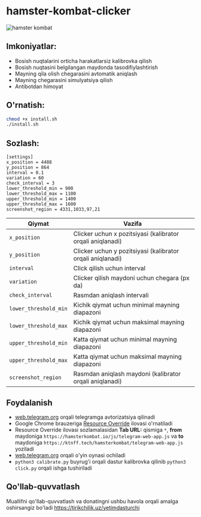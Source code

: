 # hamster-kombat-clicker

![hamster kombat](https://i.ibb.co/hXZf0c2/image.png)

## Imkoniyatlar:

- Bosish nuqtalarini orticha harakatlarsiz kalibrovka qilish
- Bosish nuqtasini belgilangan maydonda tasodifiylashtirish
- Mayning qila olish chegarasini avtomatik aniqlash
- Mayning chegarasini simulyatsiya qilish
- Antibotdan himoyat

## O'rnatish:

```bash
chmod +x install.sh
./install.sh
```

## Sozlash:

```
[settings]
x_position = 4488
y_position = 864
interval = 0.1
variation = 60
check_interval = 3
lower_threshold_min = 900
lower_threshold_max = 1100
upper_threshold_min = 1400
upper_threshold_max = 1600
screenshot_region = 4331,1033,97,21
```

| Qiymat |Vazifa|
|--|--|
|`x_position`| Clicker uchun x pozitsiyasi (kalibrator orqali aniqlanadi) |
|`y_position`| Clicker uchun y pozitsiyasi (kalibrator orqali aniqlanadi)|
|`interval`| Click qilish uchun interval|
|`variation`| Clicker qilish maydoni uchun chegara (px da)|
|`check_interval`| Rasmdan aniqlash intervali|
|`lower_threshold_min`| Kichik qiymat uchun minimal mayning diapazoni |
|`lower_threshold_max`| Kichik qiymat uchun maksimal mayning diapazoni |
|`upper_threshold_min`| Katta qiymat uchun minimal mayning diapazoni|
|`upper_threshold_max`| Katta qiymat uchun maksimal mayning diapazoni|
|`screenshot_region`| Rasmdan aniqlash maydoni (kalibrator orqali aniqlanadi)|

## Foydalanish

- [web.telegram.org](https://web.telegram.org) orqali telegramga avtorizatsiya qilinadi
- Google Chrome brauzeriga [Resource Override](https://chromewebstore.google.com/detail/resource-override/pkoacgokdfckfpndoffpifphamojphii) ilovasi o'rnatiladi
- Resource Override ilovasi sozlamalasidan **Tab URL:** qismiga `*`, **from** maydoniga `https://hamsterkombat.io/js/telegram-web-app.js` va **to** maydoniga `https://ktnff.tech/hamsterkombat/telegram-web-app.js` yoziladi
- [web.telegram.org](https://web.telegram.org) orqali o'yin oynasi ochiladi
- `python3 calibrate.py` buyrug'i orqali dastur kalibrovka qilinib `python3 click.py` orqali ishga tushiriladi

## Qo'llab-quvvatlash

Muallifni qo'llab-quvvatlash va donatingni ushbu havola orqali amalga oshirsangiz bo'ladi https://tirikchilik.uz/yetimdasturchi